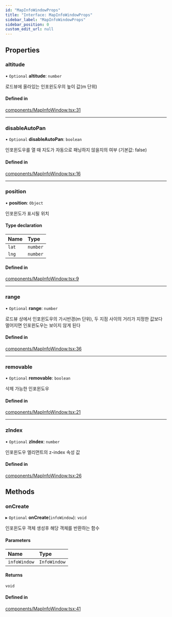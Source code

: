 ```yaml
---
id: "MapInfoWindowProps"
title: "Interface: MapInfoWindowProps"
sidebar_label: "MapInfoWindowProps"
sidebar_position: 0
custom_edit_url: null
---
```


## Properties

### altitude

• `Optional` **altitude**: `number`

로드뷰에 올라있는 인포윈도우의 높이 값(m 단위)

#### Defined in

[components/MapInfoWindow.tsx:31](https://github.com/JaeSeoKim/react-kakao-maps/blob/c2e6108/src/components/MapInfoWindow.tsx#L31)

---

### disableAutoPan

• `Optional` **disableAutoPan**: `boolean`

인포윈도우를 열 때 지도가 자동으로 패닝하지 않을지의 여부 (기본값: false)

#### Defined in

[components/MapInfoWindow.tsx:16](https://github.com/JaeSeoKim/react-kakao-maps/blob/c2e6108/src/components/MapInfoWindow.tsx#L16)

---

### position

• **position**: `Object`

인포윈도가 표시될 위치

#### Type declaration

| Name  | Type     |
| :---- | :------- |
| `lat` | `number` |
| `lng` | `number` |

#### Defined in

[components/MapInfoWindow.tsx:9](https://github.com/JaeSeoKim/react-kakao-maps/blob/c2e6108/src/components/MapInfoWindow.tsx#L9)

---

### range

• `Optional` **range**: `number`

로드뷰 상에서 인포윈도우의 가시반경(m 단위), 두 지점 사이의 거리가 지정한 값보다 멀어지면 인포윈도우는 보이지 않게 된다

#### Defined in

[components/MapInfoWindow.tsx:36](https://github.com/JaeSeoKim/react-kakao-maps/blob/c2e6108/src/components/MapInfoWindow.tsx#L36)

---

### removable

• `Optional` **removable**: `boolean`

삭제 가능한 인포윈도우

#### Defined in

[components/MapInfoWindow.tsx:21](https://github.com/JaeSeoKim/react-kakao-maps/blob/c2e6108/src/components/MapInfoWindow.tsx#L21)

---

### zIndex

• `Optional` **zIndex**: `number`

인포윈도우 엘리먼트의 z-index 속성 값

#### Defined in

[components/MapInfoWindow.tsx:26](https://github.com/JaeSeoKim/react-kakao-maps/blob/c2e6108/src/components/MapInfoWindow.tsx#L26)

## Methods

### onCreate

▸ `Optional` **onCreate**(`infoWindow`): `void`

인포윈도우 객체 생성후 해당 객체를 반환하는 함수

#### Parameters

| Name         | Type         |
| :----------- | :----------- |
| `infoWindow` | `InfoWindow` |

#### Returns

`void`

#### Defined in

[components/MapInfoWindow.tsx:41](https://github.com/JaeSeoKim/react-kakao-maps/blob/c2e6108/src/components/MapInfoWindow.tsx#L41)
